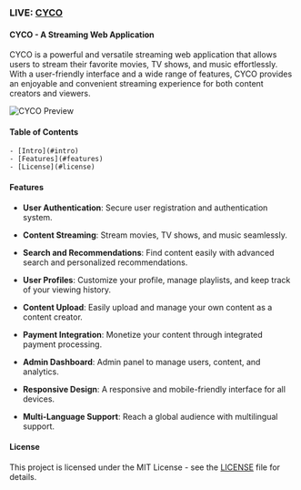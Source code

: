 ### LIVE: [CYCO](https://cyco-inc.netlify.app)

#### CYCO - A Streaming Web Application

CYCO is a powerful and versatile streaming web application that allows users to stream their favorite movies, TV shows, and music effortlessly. With a user-friendly interface and a wide range of features, CYCO provides an enjoyable and convenient streaming experience for both content creators and viewers.

![CYCO Preview](https://i.ibb.co/g9PmMyy/cyco-v7-0-min.png)

#### Table of Contents

    - [Intro](#intro)
    - [Features](#features)
    - [License](#license)

#### Features

- **User Authentication**: Secure user registration and authentication system.

- **Content Streaming**: Stream movies, TV shows, and music seamlessly.

- **Search and Recommendations**: Find content easily with advanced search and personalized recommendations.

- **User Profiles**: Customize your profile, manage playlists, and keep track of your viewing history.

- **Content Upload**: Easily upload and manage your own content as a content creator.

- **Payment Integration**: Monetize your content through integrated payment processing.

- **Admin Dashboard**: Admin panel to manage users, content, and analytics.

- **Responsive Design**: A responsive and mobile-friendly interface for all devices.

- **Multi-Language Support**: Reach a global audience with multilingual support.

#### License

This project is licensed under the MIT License - see the [LICENSE](https://github.com/git/git-scm.com/blob/main/MIT-LICENSE.txt) file for details.
